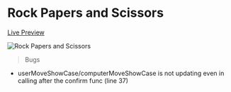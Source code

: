 # Rock Papers and Scissors

[Live Preview](https://1paramveer.github.io/Rock-Papers-and-Scissors/)

![Rock Papers and Scissors](https://i.imgflip.com/7ljfex.jpg)

> Bugs

- userMoveShowCase/computerMoveShowCase is not updating even in calling after the confirm func (line 37)
